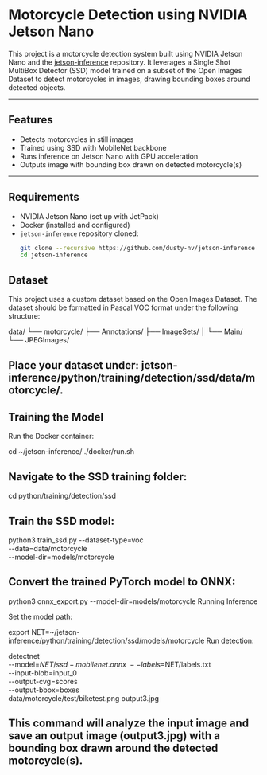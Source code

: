 # Motorcycle Detection using NVIDIA Jetson Nano


This project is a motorcycle detection system built using NVIDIA Jetson Nano and the [jetson-inference](https://github.com/dusty-nv/jetson-inference) repository. It leverages a Single Shot MultiBox Detector (SSD) model trained on a subset of the Open Images Dataset to detect motorcycles in images, drawing bounding boxes around detected objects.


---


## Features


- Detects motorcycles in still images
- Trained using SSD with MobileNet backbone
- Runs inference on Jetson Nano with GPU acceleration
- Outputs image with bounding box drawn on detected motorcycle(s)


---


## Requirements


- NVIDIA Jetson Nano (set up with JetPack)
- Docker (installed and configured)
- `jetson-inference` repository cloned:
  ```bash
  git clone --recursive https://github.com/dusty-nv/jetson-inference
  cd jetson-inference


## Dataset
This project uses a custom dataset based on the Open Images Dataset. The dataset should be formatted in Pascal VOC format under the following structure:


data/
└── motorcycle/
    ├── Annotations/
    ├── ImageSets/
    │   └── Main/
    └── JPEGImages/


## Place your dataset under: jetson-inference/python/training/detection/ssd/data/motorcycle/.


## Training the Model
Run the Docker container:


cd ~/jetson-inference/
./docker/run.sh


## Navigate to the SSD training folder:


cd python/training/detection/ssd
## Train the SSD model:


python3 train_ssd.py --dataset-type=voc \
                     --data=data/motorcycle \
                     --model-dir=models/motorcycle
## Convert the trained PyTorch model to ONNX:




python3 onnx_export.py --model-dir=models/motorcycle
Running Inference


Set the model path:


export NET=~/jetson-inference/python/training/detection/ssd/models/motorcycle
Run detection:


detectnet \
  --model=$NET/ssd-mobilenet.onnx \
  --labels=$NET/labels.txt \
  --input-blob=input_0 \
  --output-cvg=scores \
  --output-bbox=boxes \
  data/motorcycle/test/biketest.png output3.jpg
## This command will analyze the input image and save an output image (output3.jpg) with a bounding box drawn around the detected motorcycle(s).
